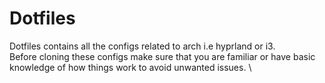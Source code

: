 # Dotfiles

Dotfiles contains all the configs related to arch i.e hyprland or i3. \
Before cloning these configs make sure that you are familiar or have basic knowledge of how things work to avoid unwanted issues. \
